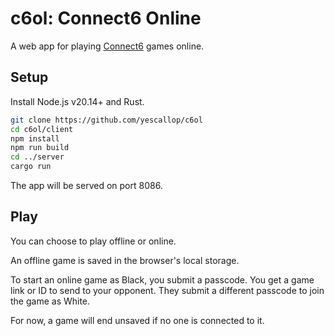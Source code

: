 # c6ol: Connect6 Online

A web app for playing [Connect6] games online.

[Connect6]: https://en.wikipedia.org/wiki/Connect6

## Setup

Install Node.js v20.14+ and Rust.

```sh
git clone https://github.com/yescallop/c6ol
cd c6ol/client
npm install
npm run build
cd ../server
cargo run
```

The app will be served on port 8086.

## Play

You can choose to play offline or online.

An offline game is saved in the browser's local storage.

To start an online game as Black, you submit a passcode.
You get a game link or ID to send to your opponent.
They submit a different passcode to join the game as White.

For now, a game will end unsaved if no one is connected to it.
